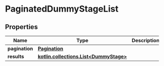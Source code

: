 
# PaginatedDummyStageList

## Properties
Name | Type | Description | Notes
------------ | ------------- | ------------- | -------------
**pagination** | [**Pagination**](Pagination.md) |  | 
**results** | [**kotlin.collections.List&lt;DummyStage&gt;**](DummyStage.md) |  | 



